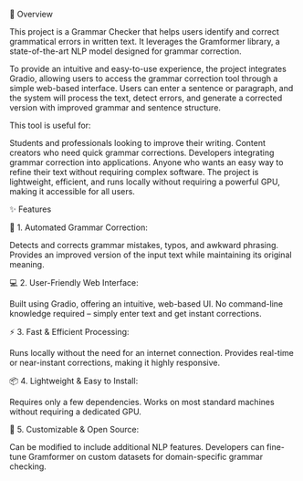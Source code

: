 🚀 Overview

This project is a Grammar Checker that helps users identify and correct grammatical errors in written text. It leverages the Gramformer library, a state-of-the-art NLP model designed for grammar correction.


To provide an intuitive and easy-to-use experience, the project integrates Gradio, allowing users to access the grammar correction tool through a simple web-based interface. Users can enter a sentence or paragraph, and the system will process the text, detect errors, and generate a corrected version with improved grammar and sentence structure.


This tool is useful for:


Students and professionals looking to improve their writing.
Content creators who need quick grammar corrections.
Developers integrating grammar correction into applications.
Anyone who wants an easy way to refine their text without requiring complex software.
The project is lightweight, efficient, and runs locally without requiring a powerful GPU, making it accessible for all users.


✨ Features

📝 1. Automated Grammar Correction:

Detects and corrects grammar mistakes, typos, and awkward phrasing.
Provides an improved version of the input text while maintaining its original meaning.

💻 2. User-Friendly Web Interface:

Built using Gradio, offering an intuitive, web-based UI.
No command-line knowledge required – simply enter text and get instant corrections.

⚡ 3. Fast & Efficient Processing:

Runs locally without the need for an internet connection.
Provides real-time or near-instant corrections, making it highly responsive.

📦 4. Lightweight & Easy to Install:

Requires only a few dependencies.
Works on most standard machines without requiring a dedicated GPU.

🔧 5. Customizable & Open Source:

Can be modified to include additional NLP features.
Developers can fine-tune Gramformer on custom datasets for domain-specific grammar checking.
